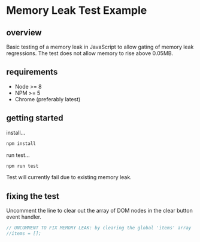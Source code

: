 # Memory Leak Test Example

## overview
Basic testing of a memory leak in JavaScript to allow gating of memory leak regressions.
The test does not allow memory to rise above 0.05MB.

## requirements
* Node >= 8
* NPM >= 5
* Chrome (preferably latest)

## getting started
install...
```sh
npm install
```
run test...
```sh
npm run test
```

Test will currently fail due to existing memory leak.

## fixing the test
Uncomment the line to clear out the array of DOM nodes in the clear button event handler.
```javascript
// UNCOMMENT TO FIX MEMORY LEAK: by clearing the global 'items' array
//items = [];
```
